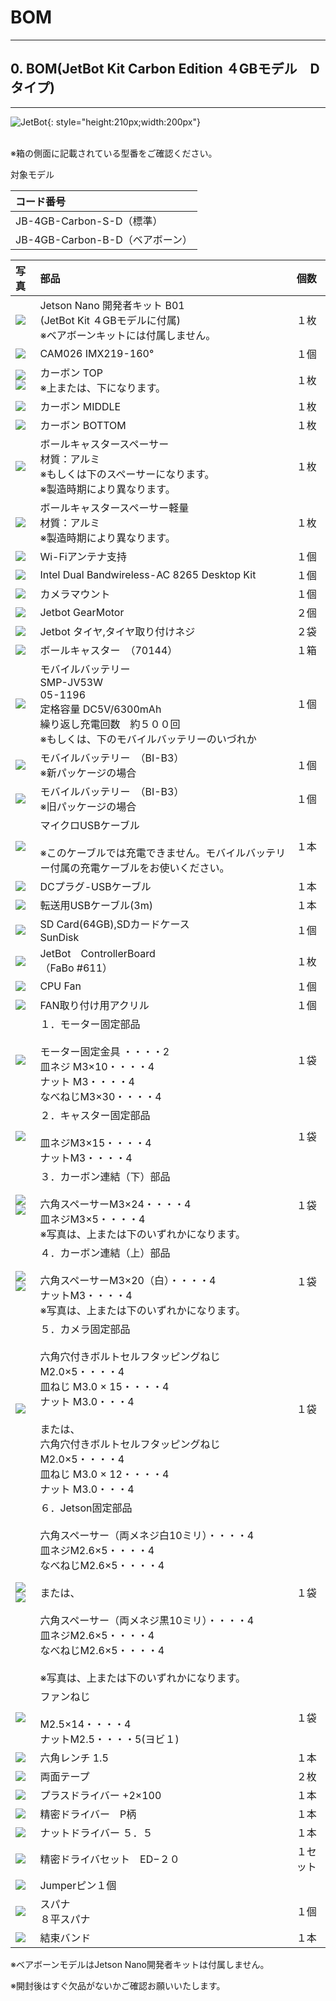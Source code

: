 # BOM

<hr>

## 0. BOM(JetBot Kit Carbon Edition ４GBモデル　Dタイプ)

<hr>

![JetBot](./../../img/D/JetBotIntroduction.jpg){: style="height:210px;width:200px"}
<br>
<br>

※箱の側面に記載されている型番をご確認ください。

対象モデル

|コード番号|
|:--|
|JB-4GB-Carbon-S-D（標準）|
|JB-4GB-Carbon-B-D（ベアボーン）|

|写真|部品|個数|
|:--|:--|:--|
|![](./../../img/add_JetsonNanoB01ORA02_001.jpg)|Jetson Nano 開発者キット B01<br>(JetBot Kit ４GBモデルに付属)<br>※ベアボーンキットには付属しません。|１枚|
|![](./../../img/BOM/BOM_JB_4GB_Carbon_C/bom_camera.jpg)|CAM026 IMX219-160°|１個|
|![](./../../img/bom_carbon_top_2022model.JPG)<br>![](./../../img/add_carbon_body_top001.jpg)|カーボン TOP<br>※上または、下になります。|１枚|
|![](./../../img/add_carbon_body_middle001.jpg)|カーボン MIDDLE|１枚|    
|![](./../../img/add_carbon_body_bottom001.jpg)|カーボン BOTTOM|１枚|
|![](./../../img/BOM/BOM_JB_4GB_Carbon_C/bom_ballcaster_spacer.jpg)|ボールキャスタースペーサー<br>材質：アルミ<br>※もしくは下のスペーサーになります。<br>※製造時期により異なります。|１枚|
|![](./../../img/BOM/BOM_JB_4GB_Carbon_D/ballcaster_speacer_lightweight.jpg)|ボールキャスタースペーサー軽量<br>材質：アルミ<br>※製造時期により異なります。|１枚|
|![](./../../img/BOM/BOM_JB_4GB_Carbon_D/JetBot_wifi_Support.jpg)|Wi-Fiアンテナ支持|１個|
|![](./../../img/add_wifi_module_intel001.jpg)|Intel Dual Bandwireless-AC 8265 Desktop Kit|１個|
|![](./../../img/BOM/BOM_JB_4GB_Carbon_C/bom_common_cameramount.jpg)|カメラマウント|１個|
|![](./../../img/add_GEARmoter_001.jpg)|Jetbot GearMotor　|２個|    
|![](./../../img/add_tire_001.jpg)|Jetbot タイヤ,タイヤ取り付けネジ　|２袋|
|![](./../../img/add_ballcaster001.jpg)|ボールキャスター　（70144）| １箱|
|![](./../../img/bom_jetbot_ormdenki_MobileCharger.JPG)|モバイルバッテリー<br>SMP-JV53W<br>05-1196<br>定格容量 DC5V/6300mAh<br>繰り返し充電回数　約５００回<br>※もしくは、下のモバイルバッテリーのいづれか| １個|		
|![](./../../img/add_mobileBatterry_002.jpg)|モバイルバッテリー　（BI-B3）<br>※新パッケージの場合| １個|
|![](./../../img/add_mobileBatterry_001.jpg)|モバイルバッテリー　（BI-B3）<br>※旧パッケージの場合| １個|
|![](./../../img/add_USB_A-B001.jpg)|マイクロUSBケーブル<br><br>※このケーブルでは充電できません。モバイルバッテリー付属の充電ケーブルをお使いください。 |１本|
|![](./../../img/add_DC_A_cable001.jpg)|DCプラグ-USBケーブル|１本|
|![](./../../img/add_usb_A_microB_3m001.jpg)|転送用USBケーブル(3m)|１本|
|![](./../../img/add_sdcard64GB001.jpg)|SD Card(64GB),SDカードケース<br>SunDisk|１個|
|![](./../../img/add_611Controller125_001.jpg)|JetBot　ControllerBoard<br>（FaBo #611）    |１枚|
|![](./../../img/add_CPUFAN001.jpg)|CPU Fan|１個|
|![](./../../img/add_CPUFAN_kotejigu001.jpg)|FAN取り付け用アクリル|１個|
|![](./../../img/add_(1)motor_kotei_lower001.jpg)|１．モーター固定部品<br><br>モーター固定金具 ・・・・2<br>皿ネジ M3×10・・・・4<br>ナット M3・・・・4<br>なべねじM3×30・・・・4|１袋|
|![](./../../img/add_(2)_caster_kotei001.jpg)|２．キャスター固定部品<br><br>皿ネジM3×15・・・・4<br>ナットM3・・・・4|１袋|
|![](./../../img/add(3)_carbon_kotei001.jpg)<br>![](./../../img/BOM/BOM_JB_4GB_Carbon_D/additionalparts/carbonrenketusita3.jpg)|３．カーボン連結（下）部品<br><br>六角スペーサーM3×24・・・・4<br>皿ネジM3×5・・・・4<br>※写真は、上または下のいずれかになります。|１袋|
|![](./../../img/add_(4)carbon_kotei_upper001.jpg)<br>![](./../../img/BOM/BOM_JB_4GB_Carbon_D/additionalparts/carbonrenketuue4.jpg)|４．カーボン連結（上）部品<br><br>六角スペーサーM3×20（白）・・・・4<br>ナットM3・・・・4<br>※写真は、上または下のいずれかになります。|１袋|
|![](./../../img/BOM/BOM_JB_4GB_Carbon_D/additionalparts/kamerakotei5.jpg)|５．カメラ固定部品<br><br>六角穴付きボルトセルフタッピングねじ M2.0×5・・・・4<br>皿ねじ M3.0 × 15・・・・4<br>ナット M3.0・・・4<br><br>または、<br>六角穴付きボルトセルフタッピングねじ M2.0×5・・・・4<br>皿ねじ M3.0 × 12・・・・4<br>ナット M3.0・・・4<br>|１袋|
|![](./../../img/add_(6)jetson_kotei001.jpg)<br>![](./../../img/BOM/BOM_JB_4GB_Carbon_D/additionalparts/jetsonkotei6.jpg)|６．Jetson固定部品<br><br>六角スペーサー（両メネジ白10ミリ）・・・・4<br>皿ネジM2.6×5・・・・4<br>なべねじM2.6×5・・・・4<br><br>または、<br><br>六角スペーサー（両メネジ黒10ミリ）・・・・4<br>皿ネジM2.6×5・・・・4<br>なべねじM2.6×5・・・・4<br><br>※写真は、上または下のいずれかになります。|１袋|
|![](./../../img/add_CPUFAN_koteineji001.jpg)|ファンねじ<br><br>M2.5×14・・・・4<br>ナットM2.5・・・・5(ヨビ１)|１袋|
|![](./../../img/add_pentageolench1point5_001.jpg)|六角レンチ 1.5|１本|
|![](./../../img/add_bothSideSeal001.jpg)|両面テープ|２枚|
|![](./../../img/add_driverplus2_001.jpg)|プラスドライバー +2×100|１本|
|![](./../../img/add_plasemitu_driver001.jpg)|精密ドライバー　P柄|１本|
|![](./../../img/add_nutDriver001.jpg)|ナットドライバー ５．５|１本|
|![](./../../img/add_semitudriverset001.jpg)|精密ドライバセット　ED−２０|１セット|
|![](./../../img/add_Jumper_pin.jpg)|Jumperピン１個|
|![](./../../img/add_spana001.jpg)|スパナ<br> ８平スパナ|１個|
|![](./../../img/add_cablelock001.jpg)|結束バンド|１本|

※ベアボーンモデルはJetson Nano開発者キットは付属しません。

※開封後はすぐ欠品がないかご確認お願いいたします。

